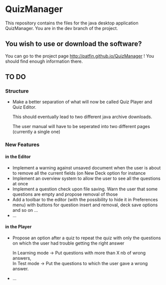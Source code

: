 # QuizManager
This repository contains the files for the java desktop application QuizManager.
You are in the dev branch of the project.

<h2>You wish to use or download the software?</h2>

You can go to the project page http://patfin.github.io/QuizManager !
You should find enough information there. 

<h2>TO DO</h2>
<h3>Structure</h3>
<ul>
<li>Make a better separation of what will now be called Quiz Player and Quiz Editor.
<p>This should eventually lead to two different java archive downloads. </p>
<p>The user manual will have to be seperated into two different pages (currently a single one)</p>
</li>
</ul>

<h3>New Features</h3>
<h4>in the Editor</h4>
<ul>
<li>Implement a warning against unsaved document when the user is about to remove all the current fields (on New Deck option for instance</li>
<li>Implement an overview system to allow the user to see all the questions at once</li>
<li>Implement a question check upon file saving. Warn the user that some questions are empty and propose removal of those</li>
<li>Add a toolbar to the editor (with the possibility to hide it in Preferences menu) with buttons for question insert and removal, deck save options and so on ...</li>
<li>...</li>
</ul>

<h4>in the Player</h4>
<ul>
<li>Propose an option after a quiz to repeat the quiz with only the questions on which the user had trouble getting the right answer
<p>In Learning mode -> Put questions with more than X nb of wrong answers, <br />
In Test mode -> Put the questions to which the user gave a wrong answer.</p>
</li>
<li>...</li>
</ul>
